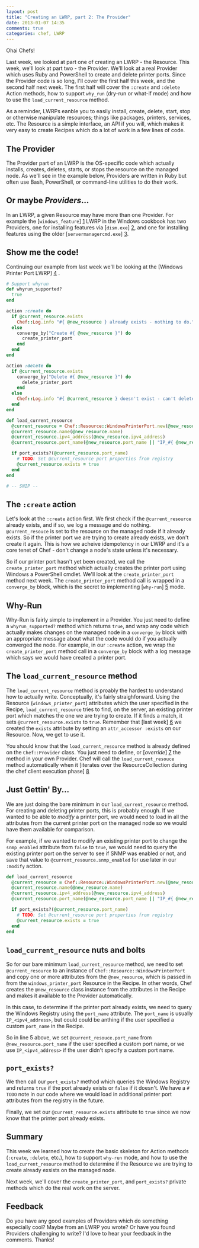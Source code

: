```yaml
---
layout: post
title: "Creating an LWRP, part 2: The Provider"
date: 2013-01-07 14:35
comments: true
categories: chef, LWRP
---
```

Ohai Chefs!

Last week, we looked at part one of creating an LWRP - the Resource. This week, we'll look at part two - the Provider. We'll look at a real Provider which uses Ruby and PowerShell to create and delete printer ports. Since the Provider code is so long, I'll cover the first half this week, and the second half next week. The first half will cover the `:create` and `:delete` Action methods, how to support `why_run` (dry-run or what-if mode) and how to use the `load_current_resource` method.  

<!--more-->

As a reminder, LWRPs eanble you to easily install, create, delete, start, stop or otherwise manipulate resources; things like packages, printers, services, etc. The Resource is a simple interface, an API if you will, which makes it very easy to create Recipes which do a lot of work in a few lines of code.

## The Provider

The Provider part of an LWRP is the OS-specific code which actually installs, creates, deletes, starts, or stops the resource on the managed node. As we'll see in the example below, Providers are written in Ruby but often use Bash, PowerShell, or command-line utilities to do their work.

## Or maybe _Providers_...

In an LWRP, a given Resource may have more than one Provider. For example the [`windows_feature`] [1] LWRP in the Windows cookbook has two Providers, one for installing features via [`dism.exe`] [2], and one for installing features using the older [`servermanagercmd.exe`] [3].

[1]: https://github.com/opscode-cookbooks/windows#windows_feature
[2]: http://msdn.microsoft.com/en-us/library/dd371719(v=vs.85).aspx
[3]: http://technet.microsoft.com/en-us/library/ee344834(v=ws.10).aspx

## Show me the code!

Continuing our example from last week we'll be looking at the [Windows Printer Port LWRP] [4] .

[4]: https://github.com/opscode-cookbooks/windows#windows_printer_port

```ruby Windows Printer Port Provider
# Support whyrun
def whyrun_supported?
  true
end

action :create do
  if @current_resource.exists
    Chef::Log.info "#{ @new_resource } already exists - nothing to do."
  else
    converge_by("Create #{ @new_resource }") do
      create_printer_port
    end
  end
end

action :delete do
  if @current_resource.exists
    converge_by("Delete #{ @new_resource }") do
      delete_printer_port
    end
  else
    Chef::Log.info "#{ @current_resource } doesn't exist - can't delete."
  end
end

def load_current_resource
  @current_resource = Chef::Resource::WindowsPrinterPort.new(@new_resource.name)
  @current_resource.name(@new_resource.name)
  @current_resource.ipv4_address(@new_resource.ipv4_address)
  @current_resource.port_name(@new_resource.port_name || "IP_#{ @new_resource.ipv4_address }")

  if port_exists?(@current_resource.port_name)
    # TODO: Set @current_resource port properties from registry
    @current_resource.exists = true
  end
end

# -- SNIP --
```

## The `:create` action

Let's look at the `:create` action first. We first check if the `@current_resource` already exists, and if so, we log a message and do nothing. `@current_resouce` is set to the resource on the managed node if it already exists. So if the printer port we are trying to create already exists, we don't create it again. This is how we acheive idempotency in our LWRP and it's a core tenet of Chef - don't change a node's state unless it's necessary.

So if our printer port hasn't yet been created, we call the `create_printer_port` method which actually creates the printer port using Windows a PowerShell cmdlet. We'll look at the `create_printer_port` method next week. The `create_printer_port` method call is wrapped in a `converge_by` block, which is the secret to implementing [`why-run`] [5] mode.

[5]: http://lists.opscode.com/sympa/arc/chef/2012-07/msg00025.html

## Why-Run

Why-Run is fairly simple to implement in a Provider. You just need to define a `whyrun_supported?` method which returns `true`, and wrap any code which actually makes changes on the managed node in a `converge_by` block with an appropriate message about what the code would do if you actually converged the node. For example, in our `:create` action, we wrap the `create_printer_port` method call in a `converge_by` block with a log message which says we would have created a printer port.

## The `load_current_resource` method

The `load_current_resource` method is proably the hardest to understand how to actually write. Conceptually, it's fairly straighforward. Using the Resource (`windows_printer_port`) attributes which the user specified in the Recipe, `load_current_resource` tries to find, on the server, an existing printer port which matches the one we are trying to create. If it finds a match, it sets `@current_resource.exists` to `true`. Remember that [last week] [6] we created the `exists` attribute by setting an `attr_accessor :exists` on our Resource. Now, we get to use it.

You should know that the `load_current_resource` method is already defined on the `Chef::Provider` class. You just need to define, or [_override_] [7] the method in your own Provider. Chef will call the `load_current_resouce` method automatically when it [iterates over the ResourceCollection during the chef client execution phase] [8]

[6]: http://dougireton.com/blog/2012/12/31/creating-an-lwrp/
[7]: http://www.rubydoc.info/github/opscode/chef/master/Chef/Provider#load_current_resource-instance_method
[8]: http://wiki.opscode.com/pages/viewpage.action?pageId=7274964#LightweightResourcesandProviders(LWRP)-Background

## Just Gettin' By...

We are just doing the bare minimum in our `load_current_resource` method. For creating and deleting printer ports, this is probably enough. If we wanted to be able to _modify_ a printer port, we would need to load in all the attributes from the current printer port on the managed node so we would have them available for comparison.

For example, if we wanted to modify an existing printer port to change the `snmp_enabled` attribute from `false` to `true`, we would need to query the existing printer port on the server to see if SNMP was enabled or not, and save that value to `@current_resource.snmp_enabled` for use later in our `:modify` action.

``` ruby load_current_resource
def load_current_resource
  @current_resource = Chef::Resource::WindowsPrinterPort.new(@new_resource.name)
  @current_resource.name(@new_resource.name)
  @current_resource.ipv4_address(@new_resource.ipv4_address)
  @current_resource.port_name(@new_resource.port_name || "IP_#{ @new_resource.ipv4_address }")

  if port_exists?(@current_resource.port_name)
    # TODO: Set @current_resource port properties from registry
    @current_resource.exists = true
  end
end
```

## `load_current_resource` nuts and bolts

So for our bare minimum `load_current_resource` method, we need to set `@current_resource` to an instance of `Chef::Resource::WindowsPrinterPort` and copy one or more attributes from the `@new_resource`, which is passed in from the `windows_printer_port` Resource in the Recipe. In other words, Chef  creates the `@new_resource` class instance from the attributes in the Recipe and makes it available to the Provider automatically.

In this case, to determine if the printer port already exists, we need to query the Windows Registry using the `port_name` attribute. The `port_name` is usually `IP_<ipv4_address>`, but could could be anthing if the user specified a custom `port_name` in the Recipe.

So in line 5 above, we set `@current_resouce.port_name` from `@new_resource.port_name` if the user specified a custom port name, or we use `IP_<ipv4_address>` if the user didn't specify a custom port name. 

## `port_exists?`

We then call our `port_exists?` method which queries the Windows Registry and returns `true` if the port already exists or `false` if it doesn't. We have a `# TODO` note in our code where we would load in additional printer port attributes from the registry in the future. 

Finally, we set our `@current_resource.exists` attribute to `true` since we now know that the printer port already exists.

## Summary

This week we learned how to create the basic skeleton for Action methods (`:create`, `:delete`, etc.), how to support `why-run` mode, and how to use the `load_current_resource` method to determine if the Resource we are trying to create already exsists on the managed node.

Next week, we'll cover the `create_printer_port`, and `port_exists?` private methods which do the real work on the server.

## Feedback
Do you have any good examples of Providers which do something especially cool? Maybe from an LWRP you wrote? Or have you found Providers challenging to write? I'd love to hear your feedback in the comments. Thanks!
